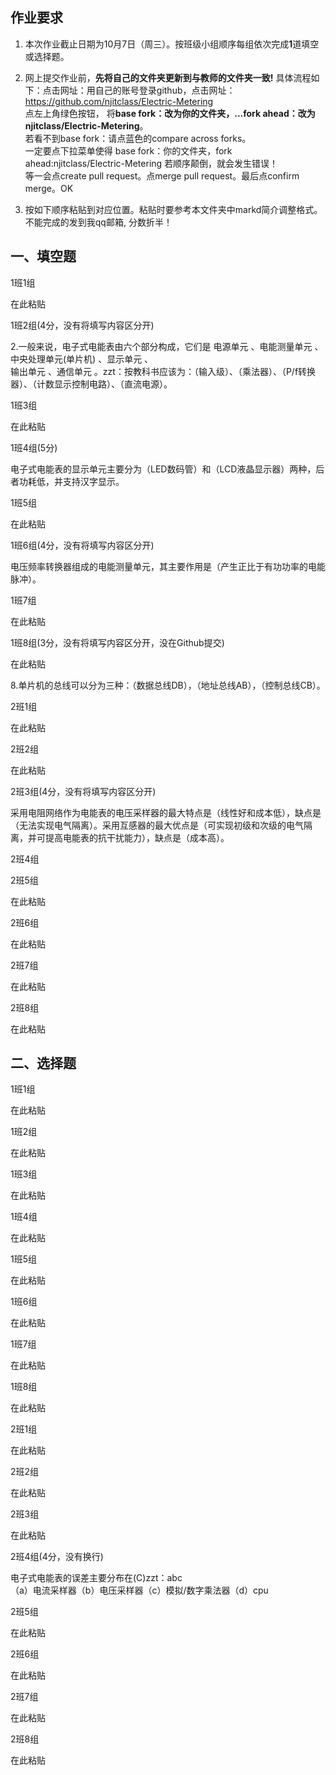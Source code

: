 ## 作业要求

1. 本次作业截止日期为10月7日（周三）。按班级小组顺序每组依次完成**1**道填空或选择题。  

2. 网上提交作业前，**先将自己的文件夹更新到与教师的文件夹一致!** 具体流程如下：点击网址：用自己的账号登录github，点击网址：https://github.com/njitclass/Electric-Metering  
点左上角绿色按钮，
将**base fork：改为你的文件夹，...fork ahead：改为njitclass/Electric-Metering**。   
若看不到base fork：请点蓝色的compare across forks。  
一定要点下拉菜单使得 base fork：你的文件夹，fork ahead:njitclass/Electric-Metering
若顺序颠倒，就会发生错误！  
等一会点create pull request。点merge pull request。最后点confirm merge。OK

3. 按如下顺序粘贴到对应位置。粘贴时要参考本文件夹中markd简介调整格式。不能完成的发到我qq邮箱, 分数折半！

## 一、填空题

1班1组

在此粘贴

1班2组(4分，没有将填写内容区分开)

2.一般来说，电子式电能表由六个部分构成，它们是 电源单元 、电能测量单元 、中央处理单元(单片机) 、显示单元 、  
输出单元 、通信单元 。zzt：按教科书应该为：（输入级）、（乘法器）、（P/f转换器）、（计数显示控制电路）、（直流电源）。   

1班3组

在此粘贴

1班4组(5分)

电子式电能表的显示单元主要分为（LED数码管）和（LCD液晶显示器）两种，后者功耗低，并支持汉字显示。

1班5组

在此粘贴

1班6组(4分，没有将填写内容区分开)

电压频率转换器组成的电能测量单元，其主要作用是（产生正比于有功功率的电能脉冲）。

1班7组

在此粘贴

1班8组(3分，没有将填写内容区分开，没在Github提交)

在此粘贴

8.单片机的总线可以分为三种：（数据总线DB），（地址总线AB），（控制总线CB）。

2班1组

在此粘贴

2班2组

在此粘贴

2班3组(4分，没有将填写内容区分开)

采用电阻网络作为电能表的电压采样器的最大特点是（线性好和成本低），缺点是（无法实现电气隔离）。采用互感器的最大优点是（可实现初级和次级的电气隔离，并可提高电能表的抗干扰能力），缺点是（成本高）。

2班4组



2班5组

在此粘贴

2班6组

在此粘贴

2班7组

在此粘贴

2班8组

在此粘贴



## 二、选择题

1班1组

在此粘贴

1班2组

在此粘贴

1班3组

在此粘贴

1班4组

在此粘贴

1班5组

在此粘贴

1班6组

在此粘贴

1班7组

在此粘贴

1班8组

在此粘贴

2班1组

在此粘贴

2班2组

在此粘贴

2班3组

在此粘贴

2班4组(4分，没有换行)

电子式电能表的误差主要分布在(C)zzt：abc   
（a）电流采样器（b）电压采样器（c）模拟/数字乘法器（d）cpu

2班5组

在此粘贴

2班6组

在此粘贴

2班7组

在此粘贴

2班8组

在此粘贴

